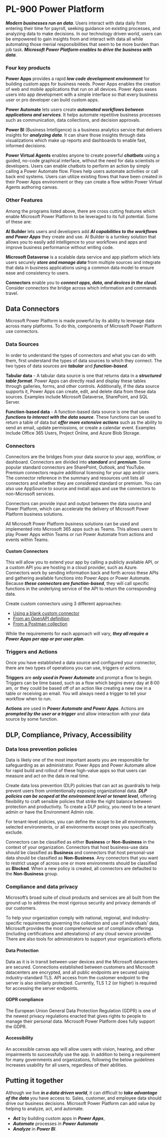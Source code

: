 # PL-900 Power Platform

***Modern businesses run on data***. Users interact with data daily from entering their time for payroll, seeking guidance on existing processes, and analyzing data to make decisions. In our technology driven world, users can be empowered to gain insights from and interact with data all while automating those menial responsibilities that seem to be more burden than job task. ***Microsoft Power Platform enables to drive the business with data***. 

### Four key products

**Power Apps** provides a rapid ***low code development environment*** for building custom apps for business needs. Power Apps enables the creation of web and mobile applications that run on all devices. Power Apps eases users into app development with a simple interface so that every business user or pro developer can build custom apps.

**Power Automate** lets users create ***automated workflows between applications and services***. It helps automate repetitive business processes such as communication, data collections, and decision approvals.

**Power BI** (Business Intelligence) is a business analytics service that delivers insights for ***analyzing data***. It can share those insights through data visualizations which make up reports and dashboards to enable fast, informed decisions.

**Power Virtual Agents** enables anyone to create powerful ***chatbots*** using a guided, no-code graphical interface, without the need for data scientists or developers. Users can enable chatbots to perform an action by simply calling a Power Automate flow. Flows help users automate activities or call back end systems. Users can utilize existing flows that have been created in their Power Apps environment or they can create a flow within Power Virtual Agents authoring canvas.

### Other Features

Among the programs listed above, there are cross cutting features which enable Microsoft Power Platform to be leveraged to its full potential. Some of these are:

**AI Builder** lets users and developers add ***AI capabilities to the workflows and Power Apps*** they create and use. AI Builder is a turnkey solution that allows you to easily add intelligence to your workflows and apps and improve business performance without writing code.

**Microsoft Dataverse** is a scalable data service and app platform which lets users securely ***store and manage data*** from multiple sources and integrate that data in business applications using a common data model to ensure ease and consistency to users. 

**Connectors** enable you to ***connect apps, data, and devices in the cloud***. Consider connectors the bridge across which information and commands travel. 

## Data Connectors

Microsoft Power Platform is made powerful by its ability to leverage data across many platforms. To do this, components of Microsoft Power Platform use connectors. 

### Data Sources

In order to understand the types of connectors and what you can do with them, first understand the types of data sources to which they connect. The two types of data sources are ***tabular*** and ***function-based***.

**Tabular data** - A tabular data source is one that returns data in a ***structured table format***. Power Apps can directly read and display these tables through galleries, forms, and other controls. Additionally, if the data source supports it, Power Apps can create, edit, and delete data from these data sources. Examples include Microsoft Dataverse, SharePoint, and SQL Server.

**Function-based data** - A function-based data source is one that uses ***functions to interact with the data source***. These functions can be used to return a table of data but ***offer more extensive actions*** such as the ability to send an email, update permissions, or create a calendar event. Examples include Office 365 Users, Project Online, and Azure Blob Storage.

### Connectors

Connectors are the bridges from your data source to your app, workflow, or dashboard. Connectors are divided into ***standard*** and ***premium***. Some popular standard connectors are SharePoint, Outlook, and YouTube. Premium connectors require additional licensing for your app and/or users. The connector reference in the summary and resources unit lists all connectors and whether they are considered standard or premium. You can also use AppSource to source and install apps and use the connectors to non-Microsoft services.

Connectors can provide input and output between the data source and Power Platform, which can accelerate the delivery of Microsoft Power Platform business solutions.

All Microsoft Power Platform business solutions can be used and implemented into Microsoft 365 apps such as Teams. This allows users to play Power Apps within Teams or run Power Automate from actions and events within Teams.

#### Custom Connectors

This will allow you to extend your app by calling a publicly available API, or a custom API you are hosting in a cloud provider, such as Azure. Connectors work by sending information back and forth across these APIs and gathering available functions into Power Apps or Power Automate. Because ***these connectors are function-based***, they will call specific functions in the underlying service of the API to return the corresponding data.

Create custom connectors using 3 different approaches:

- [Using a blank custom connector](https://docs.microsoft.com/en-us/connectors/custom-connectors/define-blank)
- [From an OpenAPI definition](https://docs.microsoft.com/en-us/connectors/custom-connectors/define-openapi-definition)
- [From a Postman collection](https://docs.microsoft.com/en-us/connectors/custom-connectors/define-postman-collection)

While the requirements for each approach will vary, ***they all require a Power Apps per app or per user plan***. 

### Triggers and Actions

Once you have established a data source and configured your connector, there are two types of operations you can use, triggers or actions.

**Triggers** are ***only used in Power Automate*** and prompt a flow to begin. Triggers can be time based, such as a flow which begins every day at 8:00 am, or they could be based off of an action like creating a new row in a table or receiving an email. You will always need a trigger to tell your workflow when to run.

**Actions** are used in ***Power Automate and Power Apps***. Actions are ***prompted by the user or a trigger*** and allow interaction with your data source by some function. 



## DLP, Compliance, Privacy, Accessibility

### Data loss prevention policies

Data is likely one of the most important assets you are responsible for safeguarding as an administrator. Power Apps and Power Automate allow for rapid build and rollout of these high-value apps so that users can measure and act on the data in real time. 

Create data loss prevention (DLP) policies that can act as guardrails to help prevent users from unintentionally exposing organizational data. ***DLP policies can be scoped at the environment level or tenant level***, offering flexibility to craft sensible policies that strike the right balance between protection and productivity. To create a DLP policy, you need to be a tenant admin or have the Environment Admin role.

For tenant-level policies, you can define the scope to be all environments, selected environments, or all environments except ones you specifically exclude.

Connectors can be classified as either **Business** or **Non-Business** in the context of your organization. Connectors that host business-use data should be classified as **Business** and connectors that host personal-use data should be classified as **Non-Business**. Any connectors that you want to restrict usage of across one or more environments should be classified as **Blocked**. When a new policy is created, all connectors are defaulted to the **Non-Business** group. 

### Compliance and data privacy

Microsoft’s broad suite of cloud products and services are all built from the ground up to address the most rigorous security and privacy demands of our customers.

To help your organization comply with national, regional, and industry-specific requirements governing the collection and use of individuals’ data, Microsoft provides the most comprehensive set of compliance offerings (including certifications and attestations) of any cloud service provider. There are also tools for administrators to support your organization’s efforts. 

#### Data Protection

Data as it is in transit between user devices and the Microsoft datacenters are secured. Connections established between customers and Microsoft datacenters are encrypted, and all public endpoints are secured using industry-standard TLS. API access from the customer endpoint to the server is also similarly protected. Currently, TLS 1.2 (or higher) is required for accessing the server endpoints.

#### GDPR compliance

The European Union General Data Protection Regulation (GDPR) is one of the newest privacy regulations enacted that gives rights to people to manage their personal data. Microsoft Power Platform does fully support the GDPR. 

#### Accessibility

An accessible canvas app will allow users with vision, hearing, and other impairments to successfully use the app. In addition to being a requirement for many governments and organizations, following the below guidelines increases usability for all users, regardless of their abilities. 

## Putting it together

Although we live ***in a data driven world***, it can difficult to ***take advantage of the data*** you have access to. Sales, customer, and employee data should drive our business decisions. Microsoft Power Platform can add value by helping to analyze, act, and automate. 

- ***Act*** by building custom apps in ***Power Apps***, 
- ***Automate*** processes in ***Power Automate***
- ***Analyze*** in ***Power BI***.

